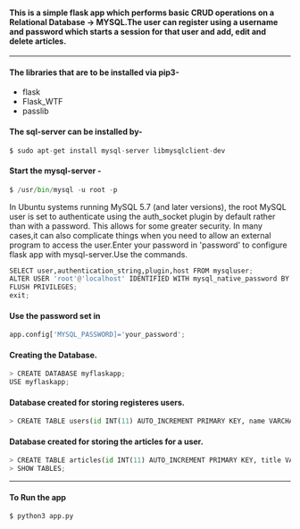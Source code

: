 #### This is a simple flask app which performs basic CRUD operations on a Relational Database -> MYSQL.The user can register using a username and password which starts a session for that user and add, edit and delete articles.
<hr>

#### The libraries that are to be installed via pip3-
* flask
* Flask_WTF
* passlib

#### The sql-server can be installed by-
```py
$ sudo apt-get install mysql-server libmysqlclient-dev
```
#### Start the mysql-server -
```py
$ /usr/bin/mysql -u root -p
```
In Ubuntu systems running MySQL 5.7 (and later versions), the root MySQL user is set to authenticate using the auth_socket plugin by default rather than with a password. This allows for some greater security. In many cases,it can also complicate things when you need to allow an external program to access the user.Enter your password in 'password' to configure flask app with mysql-server.Use the commands.

```py
SELECT user,authentication_string,plugin,host FROM mysqluser;
ALTER USER 'root'@'localhost' IDENTIFIED WITH mysql_native_password BY 'password';
FLUSH PRIVILEGES;
exit;
```
#### Use the password set in 
```py
app.config['MYSQL_PASSWORD]='your_password';
```
#### Creating the Database.
```py
> CREATE DATABASE myflaskapp;
USE myflaskapp;
```
#### Database created for storing registeres users.
```py
> CREATE TABLE users(id INT(11) AUTO_INCREMENT PRIMARY KEY, name VARCHAR(100),email VARCHAR(100),username VARCHAR(30), password VARCHAR(100), register_date TIMESTAMP DEFAULT CURRENT_TIMESTAMP);
```
#### Database created for storing the articles for a user.
```py
> CREATE TABLE articles(id INT(11) AUTO_INCREMENT PRIMARY KEY, title VARCHAR(255),author VARCHAR(100),body TEXT, create_date TIMESTAMP DEFAULT CURRENT_TIMESTAMP);
> SHOW TABLES;
```
<hr>

#### To Run the app 
```py
$ python3 app.py 
```


